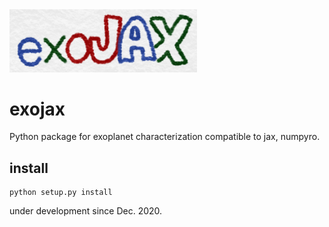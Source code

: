 <img src="https://github.com/HajimeKawahara/exojax/blob/develop/documents/figures/logo.png" Titie="exojax" Width=300px>

# exojax

Python package for exoplanet characterization compatible to jax, numpyro.

## install

```
python setup.py install
```

under development since Dec. 2020.
